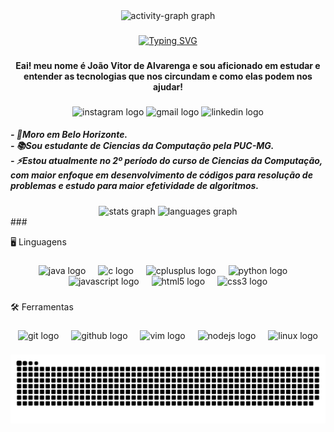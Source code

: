 <div align="center">
  <img src="https://github-readme-activity-graph.vercel.app/graph?username=joaovitoralvarenga&radius=16&theme=gotham&area=true&order=5" height="300" alt="activity-graph graph"  />
</div>

###

<div align="center">
 <a href="https://git.io/typing-svg"><img src="https://readme-typing-svg.herokuapp.com?font=Fira+Code&pause=1000&color=29E695&center=true&vCenter=true&width=435&lines=Ol%C3%A1%2C+meu+nome+%C3%A9+Jo%C3%A3o+Vitor!;Seja+bem+vindo(a)!" alt="Typing SVG" /></a>
</div>


###


###

<h4 align="center">Eai! meu nome é João Vitor de Alvarenga e sou aficionado em estudar e entender as tecnologias que nos circundam e como elas podem nos ajudar!</h4>

###

<div align="center">
  <img src="https://img.shields.io/static/v1?message=Instagram&logo=instagram&label=&color=E4405F&logoColor=white&labelColor=&style=for-the-badge" height="25" alt="instagram logo"  />
  <img src="https://img.shields.io/static/v1?message=Gmail&logo=gmail&label=&color=D14836&logoColor=white&labelColor=&style=for-the-badge" height="25" alt="gmail logo"  />
  <img src="https://img.shields.io/static/v1?message=LinkedIn&logo=linkedin&label=&color=0077B5&logoColor=white&labelColor=&style=for-the-badge" height="25" alt="linkedin logo"  />
</div>

<h5 align="left">- 🏡Moro em Belo Horizonte.<br>- 📚Sou estudante de Ciencias da Computação pela PUC-MG.<br>- ⚡Estou atualmente no 2º período do curso de Ciencias da Computação, com maior enfoque em desenvolvimento de códigos para resolução de problemas e estudo para maior efetividade de algoritmos.</h5>

###

<div align="center">
  <img src="https://github-readme-stats.vercel.app/api?username=joaovitoralvarenga&hide_title=false&hide_rank=false&show_icons=true&include_all_commits=true&count_private=true&disable_animations=false&theme=gotham&locale=en&hide_border=false" height="150" alt="stats graph"  />
  <img src="https://github-readme-stats.vercel.app/api/top-langs?username=joaovitoralvarenga&locale=en&hide_title=false&layout=compact&card_width=320&langs_count=6&theme=gotham&hide_border=false" height="150" alt="languages graph"  />
</div>
###

<p align="left">🖥️ Linguagens</p>

###

<div align="center">
  <img src="https://skillicons.dev/icons?i=java" height="30" alt="java logo"  />
  <img width="12" />
  <img src="https://skillicons.dev/icons?i=c" height="30" alt="c logo"  />
  <img width="12" />
  <img src="https://skillicons.dev/icons?i=cpp" height="30" alt="cplusplus logo"  />
  <img width="12" />
  <img src="https://cdn.jsdelivr.net/gh/devicons/devicon/icons/python/python-original.svg" height="30" alt="python logo"  />
  <img width="12" />
  <img src="https://cdn.jsdelivr.net/gh/devicons/devicon/icons/javascript/javascript-original.svg" height="30" alt="javascript logo"  />
  <img width="12" />
  <img src="https://skillicons.dev/icons?i=html" height="30" alt="html5 logo"  />
  <img width="12" />
  <img src="https://skillicons.dev/icons?i=css" height="30" alt="css3 logo"  />
</div>

###

<p align="left">🛠 Ferramentas</p>

###

<div align="center">
  <img src="https://cdn.simpleicons.org/git/F05032" height="30" alt="git logo"  />
  <img width="12" />
  <img src="https://cdn.jsdelivr.net/gh/devicons/devicon/icons/github/github-original.svg" height="30" alt="github logo"  />
  <img width="12" />
  <img src="https://cdn.jsdelivr.net/gh/devicons/devicon/icons/vim/vim-original.svg" height="30" alt="vim logo"  />
  <img width="12" />
  <img src="https://cdn.jsdelivr.net/gh/devicons/devicon/icons/nodejs/nodejs-original.svg" height="30" alt="nodejs logo"  />
  <img width="12" />
  <img src="https://skillicons.dev/icons?i=linux" height="30" alt="linux logo"  />
</div>

###

![snake gif](https://github.com/joaovitoralvarenga/joaovitoralvarenga/blob/output/github-snake-dark.svg)



###
